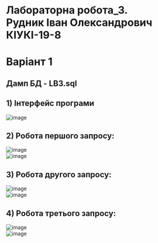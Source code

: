 # Лабораторна робота_3. <br/> Рудник Іван Олександрович <br/> КІУКІ-19-8 <br/>
# Варіант 1 <br/>
## Дамп БД - LB3.sql<br/>
## 1) Інтерфейс програми<br/>
![image](https://user-images.githubusercontent.com/127040659/230479839-8514c1db-b34f-4dd4-b13b-b71e47c46097.png)<br/>
## 2) Робота першого запросу:<br/>
![image](https://user-images.githubusercontent.com/127040659/230480339-a1dbe408-3ad4-4940-b102-4901449cea38.png)<br/>
![image](https://user-images.githubusercontent.com/127040659/230480489-ed6f122d-ba7a-4c94-a785-be1e1332b389.png)<br/>
## 3) Робота другого запросу:<br/>
![image](https://user-images.githubusercontent.com/127040659/230480640-373ae980-ee46-450c-9b1e-21e36d717ba9.png)<br/>
![image](https://user-images.githubusercontent.com/127040659/230480787-0f02f9d8-b02a-413e-80d5-573eb569c666.png)<br/>
## 4) Робота третього запросу: <br/>
![image](https://user-images.githubusercontent.com/127040659/230480948-de85e176-f81f-41dd-8977-3f7106886180.png)<br/>
![image](https://user-images.githubusercontent.com/127040659/230481058-fc9dc003-ebf9-49c5-b33e-2163a3829267.png)<br/>
